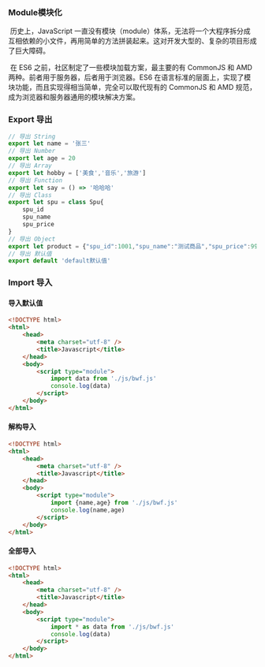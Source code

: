 ### Module模块化



​	历史上，JavaScript 一直没有模块（module）体系，无法将一个大程序拆分成互相依赖的小文件，再用简单的方法拼装起来。这对开发大型的、复杂的项目形成了巨大障碍。

​	在 ES6 之前，社区制定了一些模块加载方案，最主要的有 CommonJS 和 AMD 两种。前者用于服务器，后者用于浏览器。ES6 在语言标准的层面上，实现了模块功能，而且实现得相当简单，完全可以取代现有的 CommonJS 和 AMD 规范，成为浏览器和服务器通用的模块解决方案。



### Export 导出



```javascript
// 导出 String
export let name = '张三'
// 导出 Number
export let age = 20
// 导出 Array
export let hobby = ['美食','音乐','旅游']
// 导出 Function
export let say = () => '哈哈哈'
// 导出 Class
export let spu = class Spu{
	spu_id
	spu_name
	spu_price
}
// 导出 Object
export let product = {"spu_id":1001,"spu_name":"测试商品","spu_price":99.99}
// 导出 默认值
export default 'default默认值'
```



### Import 导入



#### 导入默认值



```html
<!DOCTYPE html>
<html>
	<head>
		<meta charset="utf-8" />
		<title>Javascript</title>
	</head>
	<body>
		<script type="module">
			import data from './js/bwf.js'
			console.log(data)
		</script>
	</body>
</html>
```



#### 解构导入



```html
<!DOCTYPE html>
<html>
	<head>
		<meta charset="utf-8" />
		<title>Javascript</title>
	</head>
	<body>
		<script type="module">
			import {name,age} from './js/bwf.js'
			console.log(name,age)
		</script>
	</body>
</html>
```



#### 全部导入



```html
<!DOCTYPE html>
<html>
	<head>
		<meta charset="utf-8" />
		<title>Javascript</title>
	</head>
	<body>
		<script type="module">
			import * as data from './js/bwf.js'
			console.log(data)
		</script>
	</body>
</html>
```

